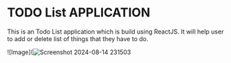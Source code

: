 # TODO List APPLICATION

This is an Todo List application which is build using ReactJS. It will help user to add or delete list of things that they have to do.

![Image](![Screenshot 2024-08-14 231503](https://github.com/user-attachments/assets/be770595-1e71-4142-afa8-16d882196ce3 "a title")


